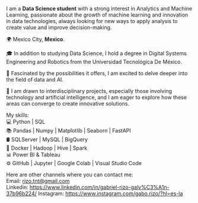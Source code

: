 I am a __Data Science student__ with a strong interest in Analytics and Machine Learning, passionate about the growth of machine learning and innovation in data technologies, always looking for new ways to apply analysis to create value and improve decision-making.

🌍 Mexico City, __Mexico__. <br>

🎓 In addition to studying Data Science, I hold a degree in Digital Systems Engineering and Robotics from the Universidad Tecnológica De México. <br>

🔩 Fascinated by the possibilities it offers, I am excited to delve deeper into the field of data and AI. <br>

🚀 I am drawn to interdisciplinary projects, especially those involving technology and artificial intelligence, and I am eager to explore how these areas can converge to create innovative solutions.<br>


My skills: <br>
💻 Python | SQL <br>
📚 Pandas | Numpy | Matplotlib | Seaborn | FastAPI <br>
🛢 SQLServer | MySQL | BigQuery <br>
🔧 Docker | Hadoop | Hive | Spark <br>
📊 Power BI & Tableau <br>
⚙️ GitHub | Jupyter | Google Colab | Visual Studio Code <br>

Here are other channels where you can contact me: <br>
Email: rizo.tnt@gmail.com <br>
Linkedin: https://www.linkedin.com/in/gabriel-rizo-galv%C3%A1n-37b96b224/
Instagram: https://www.instagram.com/gabo.rizo/?hl=es-la
